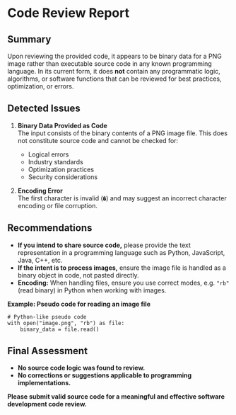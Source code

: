 # Code Review Report

## Summary

Upon reviewing the provided code, it appears to be binary data for a PNG image rather than executable source code in any known programming language. In its current form, it does **not** contain any programmatic logic, algorithms, or software functions that can be reviewed for best practices, optimization, or errors.

## Detected Issues

1. **Binary Data Provided as Code**  
   The input consists of the binary contents of a PNG image file. This does not constitute source code and cannot be checked for:
   - Logical errors
   - Industry standards
   - Optimization practices
   - Security considerations

2. **Encoding Error**  
   The first character is invalid (`�`) and may suggest an incorrect character encoding or file corruption.

## Recommendations

- **If you intend to share source code,** please provide the text representation in a programming language such as Python, JavaScript, Java, C++, etc.
- **If the intent is to process images,** ensure the image file is handled as a binary object in code, not pasted directly.
- **Encoding:** When handling files, ensure you use correct modes, e.g. `"rb"` (read binary) in Python when working with images.

**Example: Pseudo code for reading an image file**

```pseudo
# Python-like pseudo code
with open("image.png", "rb") as file:
    binary_data = file.read()
```

## Final Assessment

- **No source code logic was found to review.**
- **No corrections or suggestions applicable to programming implementations.**

**Please submit valid source code for a meaningful and effective software development code review.**
